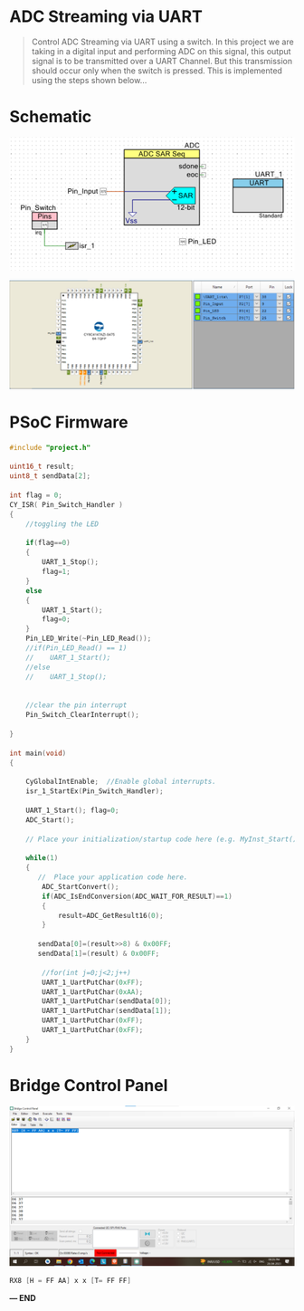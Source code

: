 # ADC Streaming via UART

> Control ADC Streaming via UART using a switch. In this project we are taking in a digital input and performing ADC on this signal, this output signal is to be transmitted over a UART Channel. But this transmission should occur only when the switch is pressed. This is implemented using the steps shown below…
> 

# Schematic

![Untitled](Untitled%2067.png)

                                        

![Untitled](Untitled%2068.png)

                                                                         

# PSoC Firmware

```c
#include "project.h"

uint16_t result; 
uint8_t sendData[2];

int flag = 0;
CY_ISR( Pin_Switch_Handler )
{
    //toggling the LED
    
    if(flag==0)
    {
        UART_1_Stop();
        flag=1;
    }
    else
    {
        UART_1_Start();
        flag=0;
    }
    Pin_LED_Write(~Pin_LED_Read());
    //if(Pin_LED_Read() == 1)
    //    UART_1_Start();
    //else
    //    UART_1_Stop();
        
        
    //clear the pin interrupt
    Pin_Switch_ClearInterrupt();
    
}

int main(void)
{
    
    CyGlobalIntEnable;  //Enable global interrupts. 
    isr_1_StartEx(Pin_Switch_Handler);
    
    UART_1_Start(); flag=0;
    ADC_Start();
  
    // Place your initialization/startup code here (e.g. MyInst_Start()) 

    while(1)
    {
       //  Place your application code here. 
        ADC_StartConvert();
        if(ADC_IsEndConversion(ADC_WAIT_FOR_RESULT)==1)
        {
            result=ADC_GetResult16(0);          
        }
        
       sendData[0]=(result>>8) & 0x00FF;
       sendData[1]=(result) & 0x00FF;
        
        //for(int j=0;j<2;j++)
        UART_1_UartPutChar(0xFF);
        UART_1_UartPutChar(0xAA);
        UART_1_UartPutChar(sendData[0]);
        UART_1_UartPutChar(sendData[1]);
        UART_1_UartPutChar(0xFF);
        UART_1_UartPutChar(0xFF);      
    }
}
```

# Bridge Control Panel

![Untitled](Untitled%2069.png)

```csharp
RX8 [H = FF AA] x x [T= FF FF]
```

**— END**